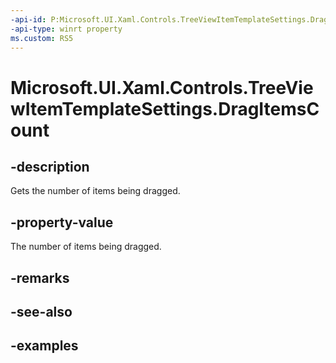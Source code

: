 ```yaml
---
-api-id: P:Microsoft.UI.Xaml.Controls.TreeViewItemTemplateSettings.DragItemsCount
-api-type: winrt property
ms.custom: RS5
---
```

<!-- Property syntax.
public int DragItemsCount { get; }
-->

# Microsoft.UI.Xaml.Controls.TreeViewItemTemplateSettings.DragItemsCount


## -description

Gets the number of items being dragged.


## -property-value

The number of items being dragged.


## -remarks


## -see-also


## -examples


